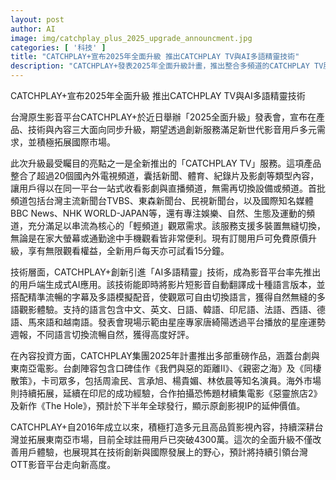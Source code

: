 ```yaml
---
layout: post
author: AI
image: img/catchplay_plus_2025_upgrade_announcment.jpg
categories: [ '科技' ]
title: "CATCHPLAY+宣布2025年全面升級 推出CATCHPLAY TV與AI多語精靈技術"
description: "CATCHPLAY+發表2025年全面升級計畫，推出整合多頻道的CATCHPLAY TV服務及創新的AI多語精靈技術，提升多語觀影體驗，同時加碼投資台劇與東南亞電影，持續擴展國際市場與用戶基礎。"
---
```

CATCHPLAY+宣布2025年全面升級 推出CATCHPLAY TV與AI多語精靈技術

台灣原生影音平台CATCHPLAY+於近日舉辦「2025全面升級」發表會，宣布在產品、技術與內容三大面向同步升級，期望透過創新服務滿足新世代影音用戶多元需求，並積極拓展國際市場。

此次升級最受矚目的亮點之一是全新推出的「CATCHPLAY TV」服務。這項產品整合了超過20個國內外電視頻道，囊括新聞、體育、紀錄片及影劇等類型內容，讓用戶得以在同一平台一站式收看影劇與直播頻道，無需再切換設備或頻道。首批頻道包括台灣主流新聞台TVBS、東森新聞台、民視新聞台，以及國際知名媒體BBC News、NHK WORLD-JAPAN等，還有專注娛樂、自然、生態及運動的頻道，充分滿足以串流為核心的「輕頻道」觀眾需求。該服務支援多裝置無縫切換，無論是在家大螢幕或通勤途中手機觀看皆非常便利。現有訂閱用戶可免費原價升級，享有無限觀看權益，全新用戶每天亦可試看15分鐘。

技術層面，CATCHPLAY+創新引進「AI多語精靈」技術，成為影音平台率先推出的用戶端生成式AI應用。該技術能即時將影片短影音自動翻譯成十種語言版本，並搭配精準流暢的字幕及多語模擬配音，使觀眾可自由切換語言，獲得自然無縫的多語觀影體驗。支持的語言包含中文、英文、日語、韓語、印尼語、法語、西語、德語、馬來語和越南語。發表會現場示範由星座專家唐綺陽透過平台播放的星座運勢週報，不同語言切換流暢自然，獲得高度好評。

在內容投資方面，CATCHPLAY集團2025年計畫推出多部重磅作品，涵蓋台劇與東南亞電影。台劇陣容包含口碑佳作《我們與惡的距離II》、《親密之海》及《同棲散策》，卡司眾多，包括周渝民、言承旭、楊貴媚、林依晨等知名演員。海外市場則持續拓展，延續在印尼的成功經驗，合作拍攝恐怖題材續集電影《惡靈旅店2》及新作《The Hole》，預計於下半年全球發行，顯示原創影視IP的延伸價值。

CATCHPLAY+自2016年成立以來，積極打造多元且高品質影視內容，持續深耕台灣並拓展東南亞市場，目前全球註冊用戶已突破4300萬。這次的全面升級不僅改善用戶體驗，也展現其在技術創新與國際發展上的野心，預計將持續引領台灣OTT影音平台走向新高度。